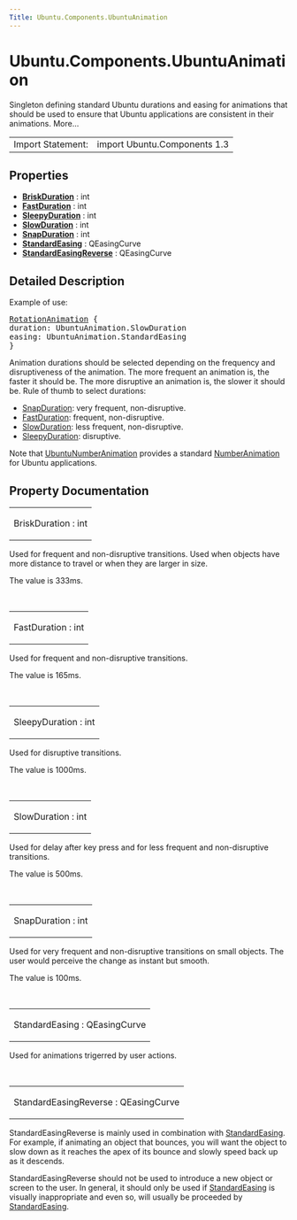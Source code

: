 ```yaml
---
Title: Ubuntu.Components.UbuntuAnimation
---
```


# Ubuntu.Components.UbuntuAnimation

<span class="subtitle"></span>
<!-- $$$UbuntuAnimation-brief -->
<p>Singleton defining standard Ubuntu durations and easing for animations that should be used to ensure that Ubuntu applications are consistent in their animations. More...</p>
<!-- @@@UbuntuAnimation -->
<table class="alignedsummary">
<tr><td class="memItemLeft rightAlign topAlign"> Import Statement:</td><td class="memItemRight bottomAlign"> import Ubuntu.Components 1.3</td></tr></table><ul>
</ul>
<h2 id="properties">Properties</h2>
<ul>
<li class="fn"><b><b><a href="#BriskDuration-prop">BriskDuration</a></b></b> : int</li>
<li class="fn"><b><b><a href="#FastDuration-prop">FastDuration</a></b></b> : int</li>
<li class="fn"><b><b><a href="#SleepyDuration-prop">SleepyDuration</a></b></b> : int</li>
<li class="fn"><b><b><a href="#SlowDuration-prop">SlowDuration</a></b></b> : int</li>
<li class="fn"><b><b><a href="#SnapDuration-prop">SnapDuration</a></b></b> : int</li>
<li class="fn"><b><b><a href="#StandardEasing-prop">StandardEasing</a></b></b> : QEasingCurve</li>
<li class="fn"><b><b><a href="#StandardEasingReverse-prop">StandardEasingReverse</a></b></b> : QEasingCurve</li>
</ul>
<!-- $$$UbuntuAnimation-description -->
<h2 id="details">Detailed Description</h2>
</p>
<p>Example of use:</p>
<pre class="qml"><span class="type"><a href="QtQuick.RotationAnimation.md">RotationAnimation</a></span> {
<span class="name">duration</span>: <span class="name">UbuntuAnimation</span>.<span class="name">SlowDuration</span>
<span class="name">easing</span>: <span class="name">UbuntuAnimation</span>.<span class="name">StandardEasing</span>
}</pre>
<p>Animation durations should be selected depending on the frequency and disruptiveness of the animation. The more frequent an animation is, the faster it should be. The more disruptive an animation is, the slower it should be. Rule of thumb to select durations:</p>
<ul>
<li><a href="#SnapDuration-prop">SnapDuration</a>: very frequent, non-disruptive.</li>
<li><a href="#FastDuration-prop">FastDuration</a>: frequent, non-disruptive.</li>
<li><a href="#SlowDuration-prop">SlowDuration</a>: less frequent, non-disruptive.</li>
<li><a href="#SleepyDuration-prop">SleepyDuration</a>: disruptive.</li>
</ul>
<p>Note that <a href="Ubuntu.Components.UbuntuNumberAnimation.md">UbuntuNumberAnimation</a> provides a standard <a href="../sdk-14.10/QtQuick.NumberAnimation.md">NumberAnimation</a> for Ubuntu applications.</p>
<!-- @@@UbuntuAnimation -->
<h2>Property Documentation</h2>
<!-- $$$BriskDuration -->
<table class="qmlname"><tr valign="top" id="BriskDuration-prop"><td class="tblQmlPropNode"><p><span class="name">BriskDuration</span> : <span class="type">int</span></p></td></tr></table><p>Used for frequent and non-disruptive transitions. Used when objects have more distance to travel or when they are larger in size.</p>
<p>The value is 333ms.</p>
<!-- @@@BriskDuration -->
<br/>
<!-- $$$FastDuration -->
<table class="qmlname"><tr valign="top" id="FastDuration-prop"><td class="tblQmlPropNode"><p><span class="name">FastDuration</span> : <span class="type">int</span></p></td></tr></table><p>Used for frequent and non-disruptive transitions.</p>
<p>The value is 165ms.</p>
<!-- @@@FastDuration -->
<br/>
<!-- $$$SleepyDuration -->
<table class="qmlname"><tr valign="top" id="SleepyDuration-prop"><td class="tblQmlPropNode"><p><span class="name">SleepyDuration</span> : <span class="type">int</span></p></td></tr></table><p>Used for disruptive transitions.</p>
<p>The value is 1000ms.</p>
<!-- @@@SleepyDuration -->
<br/>
<!-- $$$SlowDuration -->
<table class="qmlname"><tr valign="top" id="SlowDuration-prop"><td class="tblQmlPropNode"><p><span class="name">SlowDuration</span> : <span class="type">int</span></p></td></tr></table><p>Used for delay after key press and for less frequent and non-disruptive transitions.</p>
<p>The value is 500ms.</p>
<!-- @@@SlowDuration -->
<br/>
<!-- $$$SnapDuration -->
<table class="qmlname"><tr valign="top" id="SnapDuration-prop"><td class="tblQmlPropNode"><p><span class="name">SnapDuration</span> : <span class="type">int</span></p></td></tr></table><p>Used for very frequent and non-disruptive transitions on small objects. The user would perceive the change as instant but smooth.</p>
<p>The value is 100ms.</p>
<!-- @@@SnapDuration -->
<br/>
<!-- $$$StandardEasing -->
<table class="qmlname"><tr valign="top" id="StandardEasing-prop"><td class="tblQmlPropNode"><p><span class="name">StandardEasing</span> : <span class="type">QEasingCurve</span></p></td></tr></table><p>Used for animations trigerred by user actions.</p>
<!-- @@@StandardEasing -->
<br/>
<!-- $$$StandardEasingReverse -->
<table class="qmlname"><tr valign="top" id="StandardEasingReverse-prop"><td class="tblQmlPropNode"><p><span class="name">StandardEasingReverse</span> : <span class="type">QEasingCurve</span></p></td></tr></table><p>StandardEasingReverse is mainly used in combination with <a href="#StandardEasing-prop">StandardEasing</a>. For example, if animating an object that bounces, you will want the object to slow down as it reaches the apex of its bounce and slowly speed back up as it descends.</p>
<p>StandardEasingReverse should not be used to introduce a new object or screen to the user. In general, it should only be used if <a href="#StandardEasing-prop">StandardEasing</a> is visually inappropriate and even so, will usually be proceeded by <a href="#StandardEasing-prop">StandardEasing</a>.</p>
<!-- @@@StandardEasingReverse -->
<br/>
